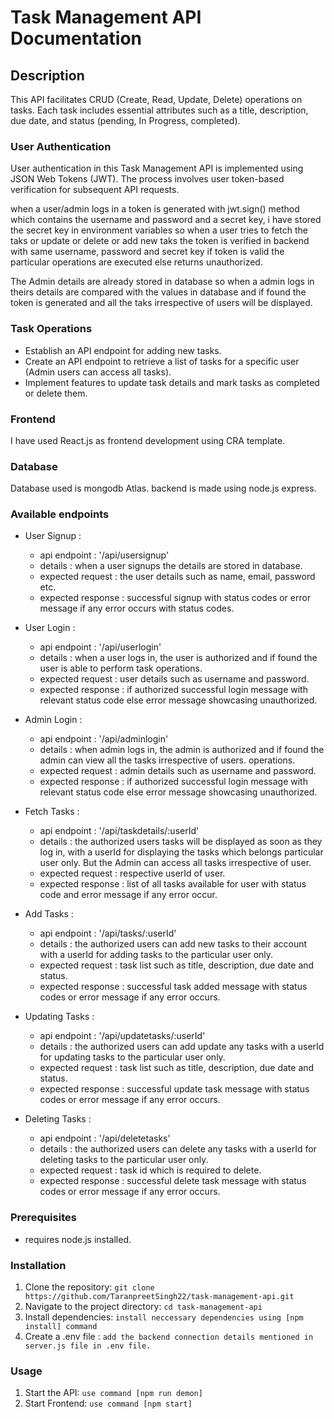 # Task Management API Documentation

## Description

This API facilitates CRUD (Create, Read, Update, Delete) operations on tasks. Each task includes essential attributes such as a title, description, due date, and status  (pending, In Progress, completed).

### User Authentication

User authentication in this Task Management API is implemented using JSON Web Tokens (JWT). The process involves user token-based verification for subsequent API requests.

when a user/admin logs in a token is generated with jwt.sign() method which contains the username and password and a secret key, i have stored the secret key in environment variables so when a user tries to fetch the taks or update or delete or add new taks the token is verified in backend with same username, password and secret key if token is valid the particular operations are executed else returns unauthorized.

The Admin details are already stored in database so when a admin logs in theirs details are compared with the values in database and if found the token is generated and all the taks irrespective of users will be displayed.

### Task Operations

- Establish an API endpoint for adding new tasks.
- Create an API endpoint to retrieve a list of tasks for a specific user (Admin users can access all tasks).
- Implement features to update task details and mark tasks as completed or delete them.

### Frontend

I have used React.js as frontend development using CRA template.

### Database

Database used is mongodb Atlas.
backend is made using node.js express.

### Available endpoints

- User Signup :
    - api endpoint      : '/api/usersignup'
    - details           : when a user signups the details are stored in database.
    - expected request  : the user details such as name, email, password etc.
    - expected response : successful signup with status codes or error message if any error occurs with status codes.

- User Login :
    - api endpoint      : '/api/userlogin'
    - details           : when a user logs in, the user is authorized and if found the user is able to perform task 
                          operations.
    - expected request  : user details such as username and password.
    - expected response : if authorized successful login message with relevant status code else error message showcasing 
                          unauthorized.

- Admin Login :
    - api endpoint      : '/api/adminlogin'
    - details           : when admin logs in, the admin is authorized and if found the admin can view all the tasks 
                          irrespective of users. 
                          operations.
    - expected request  : admin details such as username and password.
    - expected response : if authorized successful login message with relevant status code else error message showcasing 
                          unauthorized.

- Fetch Tasks :
    - api endpoint      : '/api/taskdetails/:userId'
    - details           : the authorized users tasks will be displayed as soon as they log in, with a userId for displaying 
                          the tasks which belongs particular user only. But the Admin can access all tasks irrespective of user.
    - expected request  : respective userId of user.
    - expected response : list of all tasks available for user with status code and error message if any error occur.

- Add Tasks :
    - api endpoint      : '/api/tasks/:userId'
    - details           : the authorized users can add new tasks to their account with a userId for adding tasks to the 
                          particular user only.
    - expected request  : task list such as title, description, due date and status.
    - expected response : successful task added message with status codes or error message if any error occurs.

- Updating Tasks :
    - api endpoint      : '/api/updatetasks/:userId'
    - details           : the authorized users can add update any tasks with a userId for updating tasks to the 
                          particular user only.
    - expected request  : task list such as title, description, due date and status.
    - expected response : successful update task message with status codes or error message if any error occurs.

- Deleting Tasks :
    - api endpoint      : '/api/deletetasks'
    - details           : the authorized users can delete any tasks with a userId for deleting tasks to the 
                          particular user only.
    - expected request  : task id which is required to delete.
    - expected response : successful delete task message with status codes or error message if any error occurs.

### Prerequisites

- requires node.js installed.

### Installation

1. Clone the repository: `git clone https://github.com/TaranpreetSingh22/task-management-api.git`
2. Navigate to the project directory: `cd task-management-api`
3. Install dependencies: `install neccessary dependencies using [npm install] command`
4. Create a .env file : `add the backend connection details mentioned in server.js file in .env file.`

### Usage

1. Start the API: `use command [npm run demon]`
2. Start Frontend: `use command [npm start]`
